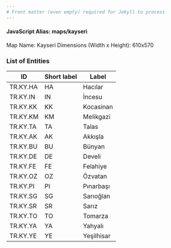 ```yaml
---
# Front matter (even empty) required for Jekyll to process
---
```


#### JavaScript Alias: maps/kayseri

Map Name: Kayseri
Dimensions (Width x Height): 610x570





### List of Entities

ID | Short label | Label
---|---|---|
TR.KY.HA | HA | Hacılar
TR.KY.IN | IN | İncesu
TR.KY.KK | KK | Kocasinan
TR.KY.KM | KM | Melikgazi
TR.KY.TA | TA | Talas
TR.KY.AK | AK | Akkışla
TR.KY.BU | BU | Bünyan
TR.KY.DE | DE | Develi
TR.KY.FE | FE | Felahiye
TR.KY.OZ | OZ | Özvatan
TR.KY.PI | PI | Pınarbaşı
TR.KY.SG | SG | Sarıoğlan
TR.KY.SR | SR | Sarız
TR.KY.TO | TO | Tomarza
TR.KY.YA | YA | Yahyalı
TR.KY.YE | YE | Yeşilhisar